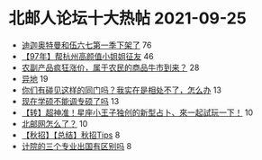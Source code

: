 # 北邮人论坛十大热帖 2021-09-25

- [迪迦奥特曼和伍六七第一季下架了](https://bbs.byr.cn/article/Talking/6301988) 76
- [【97年】帮杭州高颜值小姐姐征友](https://bbs.byr.cn/article/Friends/2006188) 46
- [农副产品疯狂涨价，属于农民的商品牛市到来？](https://bbs.byr.cn/article/Picture/3299789) 28
- [异地](https://bbs.byr.cn/article/Feeling/3178083) 19
- [你们有碰见这样的同门吗？我实在是相处不了，怎么办](https://bbs.byr.cn/article/StudyShare/202072) 13
- [现在学硕不能调专硕了吗](https://bbs.byr.cn/article/AimGraduate/1211421) 13
- [【转】超神准！星座小王子独创的新型占卜、來一起試玩一下！](https://bbs.byr.cn/article/Constellations/326533) 10
- [北邮网怎么了？](https://bbs.byr.cn/article/BUPTNet/105900) 10
- [【秋招】【总结】秋招Tips](https://bbs.byr.cn/article/WorkLife/1173767) 8
- [计院的三个专业出国有区别吗](https://bbs.byr.cn/article/GoAbroad/380111) 8


